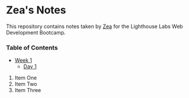 # Zea's Notes


This repository contains notes taken by [Zea](https://github.com/zeamaria) for the Lighthouse Labs Web Development Bootcamp.

### Table of Contents

* [Week 1](/Week_1)
  * [Day 1](/Week_1/Day_1)

1. Item One 
2. Item Two
3. Item Three